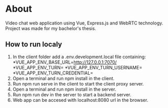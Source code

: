 # About
Video chat web application using Vue, Express.js and WebRTC technology.
Project was made for my bachelor's thesis.

## How to run localy
1. In the client folder add a .env.development.local file containing:
  *VUE_APP_ENV_BASE_URL=http://127.0.0.1:7070/
  *VUE_APP_ENV_TURN=<turn server url>
  *VUE_APP_ENV_TURN_USERNAME=<turn server username>
  *VUE_APP_ENV_TURN_CREDENTIAL=<turn server password>
2. Open a terminal and run npm install in the client.
3. Run npm run serve in the client to start the client proxy server.
4. Open a terminal and run npm install in the server.
5. Run npm run dev in the server to start a backend server.
6. Web app can be accesed with localhost:8080 url in the browser.
